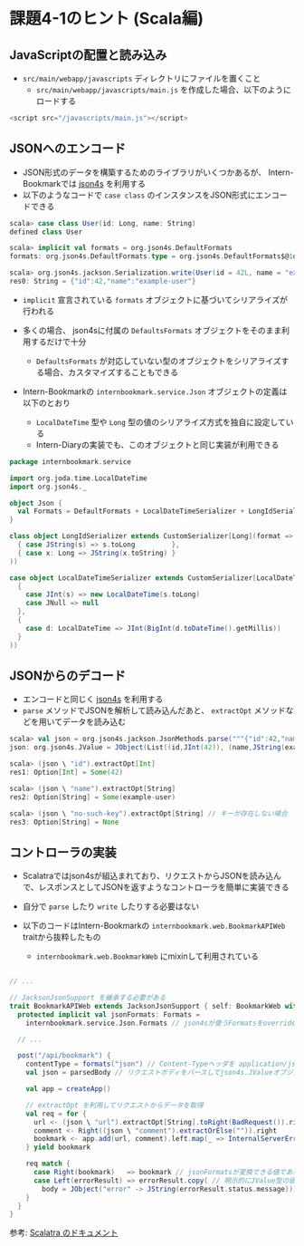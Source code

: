 課題4-1のヒント (Scala編)
================================================================

## JavaScriptの配置と読み込み

- `src/main/webapp/javascripts` ディレクトリにファイルを置くこと
  - `src/main/webapp/javascripts/main.js` を作成した場合、以下のようにロードする

```scala
<script src="/javascripts/main.js"></script>
```

## JSONへのエンコード

- JSON形式のデータを構築するためのライブラリがいくつかあるが、 Intern-Bookmarkでは [json4s](http://json4s.org/) を利用する
- 以下のようなコードで `case class` のインスタンスをJSON形式にエンコードできる

```scala
scala> case class User(id: Long, name: String)
defined class User

scala> implicit val formats = org.json4s.DefaultFormats
formats: org.json4s.DefaultFormats.type = org.json4s.DefaultFormats$@1d4a4f9e

scala> org.json4s.jackson.Serialization.write(User(id = 42L, name = "example-user"))
res0: String = {"id":42,"name":"example-user"}
```

- `implicit` 宣言されている `formats` オブジェクトに基づいてシリアライズが行われる
- 多くの場合、 json4sに付属の `DefaultsFormats` オブジェクトをそのまま利用するだけで十分
  - `DefaultsFormats` が対応していない型のオブジェクトをシリアライズする場合、カスタマイズすることもできる

- Intern-Bookmarkの `internbookmark.service.Json` オブジェクトの定義は以下のとおり
  - `LocalDateTime` 型や `Long` 型の値のシリアライズ方式を独自に設定している
  - Intern-Diaryの実装でも、このオブジェクトと同じ実装が利用できる

```scala
package internbookmark.service

import org.joda.time.LocalDateTime
import org.json4s._

object Json {
  val Formats = DefaultFormats + LocalDateTimeSerializer + LongIdSerializer
}

class object LongIdSerializer extends CustomSerializer[Long](format => (
  { case JString(s) => s.toLong         },
  { case x: Long => JString(x.toString) }
))

case object LocalDateTimeSerializer extends CustomSerializer[LocalDateTime](format => (
  {
    case JInt(s) => new LocalDateTime(s.toLong)
    case JNull => null
  },
  {
    case d: LocalDateTime => JInt(BigInt(d.toDateTime().getMillis))
  }
))
```

## JSONからのデコード

- エンコードと同じく [json4s](http://json4s.org/) を利用する
- `parse` メソッドでJSONを解析して読み込んだあと、 `extractOpt` メソッドなどを用いてデータを読み込む

```scala
scala> val json = org.json4s.jackson.JsonMethods.parse("""{"id":42,"name":"example-user"}""")
json: org.json4s.JValue = JObject(List((id,JInt(42)), (name,JString(example-user))))

scala> (json \ "id").extractOpt[Int]
res1: Option[Int] = Some(42)

scala> (json \ "name").extractOpt[String]
res2: Option[String] = Some(example-user)

scala> (json \ "no-such-key").extractOpt[String] // キーが存在しない場合
res3: Option[String] = None

```

## コントローラの実装

- Scalatraではjson4sが組込まれており、リクエストからJSONを読み込んで、レスポンスとしてJSONを返すようなコントローラを簡単に実装できる
- 自分で `parse` したり `write` したりする必要はない

- 以下のコードはIntern-Bookmarkの `internbookmark.web.BookmarkAPIWeb` traitから抜粋したもの
  - `internbookmark.web.BookmarkWeb` にmixinして利用されている

```scala

// ...

// JacksonJsonSupport を継承する必要がある
trait BookmarkAPIWeb extends JacksonJsonSupport { self: BookmarkWeb with AppContextSupport =>
  protected implicit val jsonFormats: Formats =
    internbookmark.service.Json.Formats // json4sが使うFormatsをoverrideして設定しておく

  // ...

  post("/api/bookmark") {
    contentType = formats("json") // Content-Typeヘッダを application/json に設定
    val json = parsedBody // リクエストボディをパースしてjson4s.JValueオブジェクトを取得

    val app = createApp()

    // extractOpt を利用してリクエストからデータを取得
    val req = for {
      url <- (json \ "url").extractOpt[String].toRight(BadRequest()).right
      comment <- Right((json \ "comment").extractOrElse("")).right
      bookmark <- app.add(url, comment).left.map(_ => InternalServerError()).right
    } yield bookmark

    req match {
      case Right(bookmark)   => bookmark // jsonFormatsが変換できる値であれば、そのまま返すことでJSONに変換される
      case Left(errorResult) => errorResult.copy( // 明示的にJValue型の値を返してもよい
        body = JObject("error" -> JString(errorResult.status.message)))
    }
  }
}
```

参考: [Scalatra のドキュメント](http://www.scalatra.org/2.4/guides/formats/json.html)
